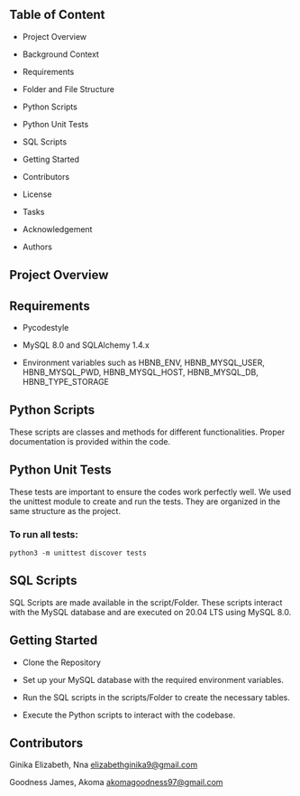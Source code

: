 ## Table of Content

- Project Overview

- Background Context

- Requirements

- Folder and File Structure

- Python Scripts

- Python Unit Tests

- SQL Scripts

- Getting Started

- Contributors

- License

- Tasks

- Acknowledgement

- Authors

## Project Overview

## Requirements

- Pycodestyle

- MySQL 8.0 and SQLAlchemy 1.4.x

- Environment variables such as HBNB_ENV, HBNB_MYSQL_USER, HBNB_MYSQL_PWD, HBNB_MYSQL_HOST, HBNB_MYSQL_DB, HBNB_TYPE_STORAGE

## Python Scripts

These scripts are classes and methods for different functionalities. Proper documentation is provided within the code.

## Python Unit Tests

These tests are important to ensure the codes work perfectly well. We used the unittest module to create and run the tests. They are organized in the same structure as the project.

### To run all tests:
```
python3 -m unittest discover tests
```

## SQL Scripts

SQL Scripts are made available in the script/Folder. These scripts interact with the MySQL database and are executed on 20.04 LTS using MySQL 8.0.


## Getting Started

- Clone the Repository

- Set up your MySQL database with the required environment variables. 

- Run the SQL scripts in the scripts/Folder to create the necessary tables.

- Execute the Python scripts to interact with the codebase.

## Contributors
 
Ginika Elizabeth, Nna <elizabethginika9@gmail.com>

Goodness James, Akoma <akomagoodness97@gmail.com>
